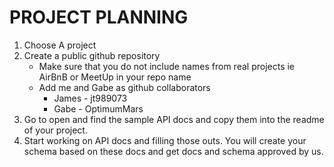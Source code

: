 # PROJECT PLANNING

1. Choose A project
2. Create a public github repository
    - Make sure that you do not include names from real projects ie AirBnB or MeetUp in your repo name
    - Add me and Gabe as github collaborators
        - James - jt989073
        - Gabe - OptimumMars
3. Go to open and find the sample API docs and copy them into the readme of your project.
4. Start working on API docs and filling those outs. You will create your schema based on these docs and get docs and schema approved by us.